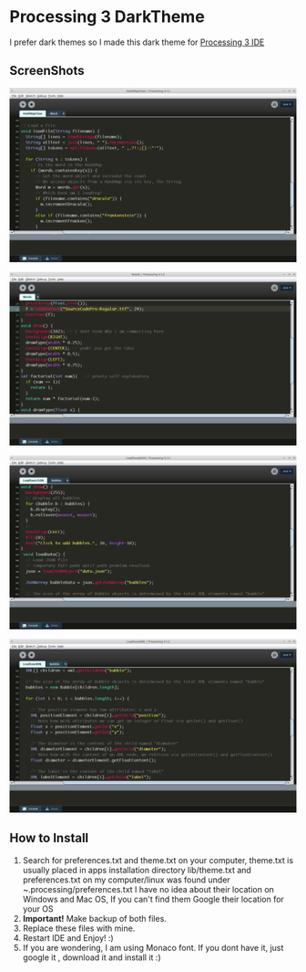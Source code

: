 # Processing 3 DarkTheme
  I prefer dark themes so I made this dark theme for [Processing 3 IDE](https://processing.org/)
  

## ScreenShots

![ScreenShot 1](https://github.com/ali-maqsood/Processing3-DarkTheme/blob/master/screenshots/screenshot-1.png?raw=true)

![ScreenShot 2](https://github.com/ali-maqsood/Processing3-DarkTheme/blob/master/screenshots/screenshot-2.png?raw=true)

![ScreenShot 3](https://github.com/ali-maqsood/Processing3-DarkTheme/blob/master/screenshots/screenshot-3.png?raw=true)

![ScreenShot 4](https://github.com/ali-maqsood/Processing3-DarkTheme/blob/master/screenshots/screenshot-4.png?raw=true)

## How to Install
  1. Search for preferences.txt and theme.txt on your computer, theme.txt is usually placed in apps installation 
     directory lib/theme.txt and preferences.txt on my computer/linux was found under ~.processing/preferences.txt
     I have no idea about their location on Windows and Mac OS, If you can't find them Google their location for your OS
  2. **Important!** Make backup of both files.
  3. Replace these files with mine.
  4. Restart IDE and Enjoy! \:)
  5. If you are wondering, I am using Monaco font. If you dont have it, just google it , download it and install it \:)
